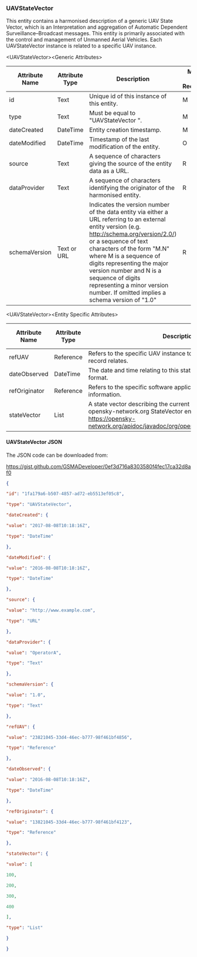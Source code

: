### UAVStateVector

This entity contains a harmonised description of a generic UAV State Vector,
which is an Interpretation and aggregation of Automatic Dependent
Surveillance–Broadcast messages. This entity is primarily associated with the
control and management of Unmanned Aerial Vehicles. Each UAVStateVector instance
is related to a specific UAV instance.

&lt;UAVStateVector&gt;&lt;Generic Attributes&gt;

| Attribute Name | Attribute Type | Description                                                                                                                                                                                                                                                                                                                                                                               | Mandatory/ Optional/ Recommended | May be Null |
|----------------|----------------|-------------------------------------------------------------------------------------------------------------------------------------------------------------------------------------------------------------------------------------------------------------------------------------------------------------------------------------------------------------------------------------------|----------------------------------|-------------|
| id             | Text           | Unique id of this instance of this entity.                                                                                                                                                                                                                                                                                                                                                | M                                | N           |
| type           | Text           | Must be equal to "UAVStateVector ".                                                                                                                                                                                                                                                                                                                                                       | M                                | N           |
| dateCreated    | DateTime       | Entity creation timestamp.                                                                                                                                                                                                                                                                                                                                                                | M                                | N           |
| dateModified   | DateTime       | Timestamp of the last modification of the entity.                                                                                                                                                                                                                                                                                                                                         | O                                | Y           |
| source         | Text           | A sequence of characters giving the source of the entity data as a URL.                                                                                                                                                                                                                                                                                                                   | R                                | Y           |
| dataProvider   | Text           | A sequence of characters identifying the originator of the harmonised entity.                                                                                                                                                                                                                                                                                                             | R                                | Y           |
| schemaVersion  | Text or URL    | Indicates the version number of the data entity via either a URL referring to an external entity version (e.g. <http://schema.org/version/2.0/>) or a sequence of text characters of the form "M.N" where M is a sequence of digits representing the major version number and N is a sequence of digits representing a minor version number. If omitted implies a schema version of "1.0" | R                                | Y           |

&lt;UAVStateVector&gt;&lt;Entity Specific Attributes&gt;

| Attribute Name | Attribute Type | Description                                                                                                                                                                                                 | Mandatory/ Optional/ Recommended | May be Null |
|----------------|----------------|-------------------------------------------------------------------------------------------------------------------------------------------------------------------------------------------------------------|----------------------------------|-------------|
| refUAV         | Reference      | Refers to the specific UAV instance to which this UAVstateVector record relates.                                                                                                                            | M                                | N           |
| dateObserved   | DateTime       | The date and time relating to this state vector in ISO8601 UTC format.                                                                                                                                      | M                                | N           |
| refOriginator  | Reference      | Refers to the specific software application that reported the information.                                                                                                                                  | M                                | N           |
| stateVector    | List           | A state vector describing the current flight status encoded as an opensky-network.org StateVector encoded as a JSON object. <https://opensky-network.org/apidoc/javadoc/org/opensky/model/StateVector.html> | M                                | N           |

#### UAVStateVector JSON

The JSON code can be downloaded from:

https://gist.github.com/GSMADeveloper/0ef3d716a8303580f4fec17ca32d8af0
```json
{

"id": "1fa179a6-b507-4857-ad72-eb5513ef05c8",

"type": "UAVStateVector",

"dateCreated": {

"value": "2017-08-08T10:18:16Z",

"type": "DateTime"

},

"dateModified": {

"value": "2016-08-08T10:18:16Z",

"type": "DateTime"

},

"source": {

"value": "http://www.example.com",

"type": "URL"

},

"dataProvider": {

"value": "OperatorA",

"type": "Text"

},

"schemaVersion": {

"value": "1.0",

"type": "Text"

},

"refUAV": {

"value": "23821045-33d4-46ec-b777-98f461bf4856",

"type": "Reference"

},

"dateObserved": {

"value": "2016-08-08T10:18:16Z",

"type": "DateTime"

},

"refOriginator": {

"value": "13821045-33d4-46ec-b777-98f461bf4123",

"type": "Reference"

},

"stateVector": {

"value": [

100,

200,

300,

400

],

"type": "List"

}

}
```